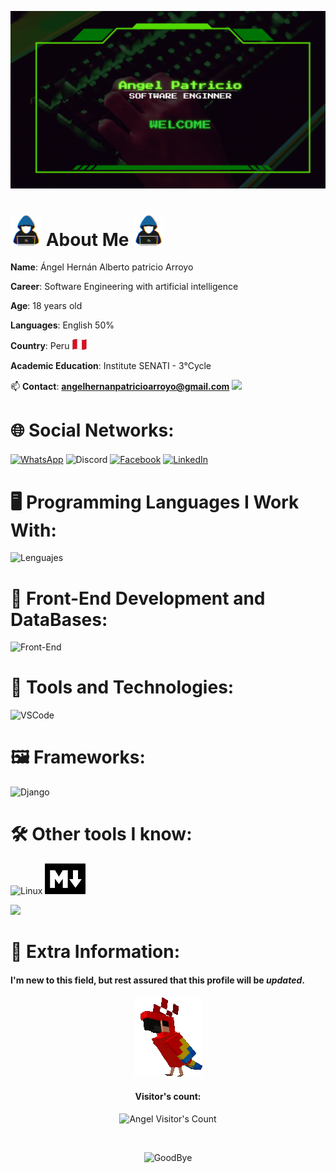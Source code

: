 ![Banner](https://github.com/AngelHer2005/AngelHer2005/blob/main/recursos/Banner.gif)

# <img src="https://github.com/0xAbdulKhalid/0xAbdulKhalid/raw/main/assets/mdImages/about_me.gif" width=50px> **About Me** <img src="https://github.com/0xAbdulKhalid/0xAbdulKhalid/raw/main/assets/mdImages/about_me.gif" width=50px>

**Name**:  Ángel Hernán Alberto patricio Arroyo

**Career**: Software Engineering with artificial intelligence

**Age**: 18 years old

**Languages**: English 50% 

**Country**: Peru <img src="https://github.com/AngelHer2005/AngelHer2005/blob/main/recursos/Perú.png" width=25px>

**Academic Education**: Institute SENATI - 3°Cycle

📫 **Contact**: **angelhernanpatricioarroyo@gmail.com** <img src="https://skillicons.dev/icons?i=gmail" width=25px>

# **🌐 Social Networks**:
<p align="left">
  <a href="https://wa.me/997150226" target="blank"><img align="center" src="https://img.shields.io/badge/WhatsApp-25D366?style=for-the-badge&logo=whatsapp&logoColor=white" alt="WhatsApp"/></a>
  <img align="center" src="https://img.shields.io/badge/Discord-7289DA?style=for-the-badge&logo=discord&logoColor=white" alt="Discord"/>
  <a href="https://www.facebook.com/angelhernan.patricioarroyo/" target="blank"><img align="center" src="https://img.shields.io/badge/Facebook-7289DA?style=for-the-badge&logo=facebook&logoColor=white" alt="Facebook"/></a>
  <a href="https://www.linkedin.com/in/angelhernanpatricioarroyo/" target="blank"><img align="center"  src="https://img.shields.io/badge/LinkedIn-7289DA?style=for-the-badge&logo=linkedin&logoColor=white" alt="LinkedIn"/></a>
</p>

# **🖥️ Programming Languages I Work With**:

![Lenguajes](https://skillicons.dev/icons?i=python,js,java)

# **🤖 Front-End Development and DataBases**:

![Front-End](https://skillicons.dev/icons?i=html,css,js,mysql)

# **🔧 Tools and Technologies**:

![VSCode](https://skillicons.dev/icons?i=vscode,github,git)

# **🖼️ Frameworks**:

![Django](https://skillicons.dev/icons?i=django)

# **🛠️ Other tools I know**:

![Linux](https://skillicons.dev/icons?i=linux)
<img src="https://github.com/AngelHer2005/AngelHer2005/blob/main/recursos/markdown.jpg" width=65px>


[![](https://visitcount.itsvg.in/api?id=AngelHer2005&icon=0&color=0)](https://visitcount.itsvg.in)



# **📖 Extra Information**:
#### I'm new to this field, but rest assured that this profile will be **_updated_**.
<p align="center"><img src="https://github.com/AngelHer2005/AngelHer2005/blob/main/recursos/parrot.gif" alt="Dancing Parrot")/></p>

<h4 align="center">Visitor's count:</h4>
<p align="center"><img src="https://profile-counter.glitch.me/{AngelHer2005}/count.svg" alt="Angel Visitor's Count" /></p>

<br>

<p align="center"><img src="https://readme-typing-svg.demolab.com?font=Fira+Code&weight=900&size=35&pause=1000&random=false&width=435&lines=Good+Bye+Friend!+%F0%9F%91%8B+" alt="GoodBye"/></p>



